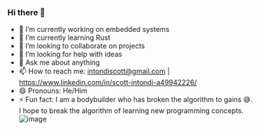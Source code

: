 ### Hi there 👋

<!--
**intondiscott/intondiscott** is a ✨ _special_ ✨ repository because its `README.md` (this file) appears on your GitHub profile.

Here are some ideas to get you started:
-->
- 🔭 I’m currently working on embedded systems
- 🌱 I’m currently learning Rust
- 👯 I’m looking to collaborate on projects
- 🤔 I’m looking for help with ideas
- 💬 Ask me about anything
- 📫 How to reach me: intondiscott@gmail.com | https://www.linkedin.com/in/scott-intondi-a49942226/
- 😄 Pronouns: He/Him
- ⚡ Fun fact: I am a bodybuilder who has broken the algorithm to gains 😅. I hope to break the algorithm of learning new programming concepts.
![image](https://github.com/intondiscott/intondiscott/assets/73749875/07f1eac9-8d9b-4e77-b1be-2fbd1faf34dc)

  

